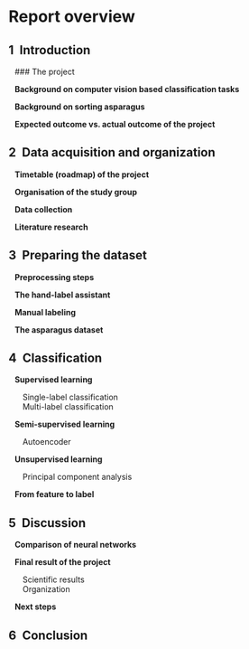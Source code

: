 # Report overview

## 1&ensp;Introduction  
&ensp; ### The project
  
&ensp; **Background on computer vision based classification tasks**  
  
&ensp; **Background on sorting asparagus**  
  
&ensp; **Expected outcome vs. actual outcome of the project**  

## 2&ensp;Data acquisition and organization
&ensp; **Timetable (roadmap) of the project**  
  
&ensp; **Organisation of the study group**  
  
&ensp; **Data collection**  
  
&ensp; **Literature research**  

## 3&ensp;Preparing the dataset
&ensp; **Preprocessing steps**  
  
&ensp; **The hand-label assistant**  
  
&ensp; **Manual labeling**  
  
&ensp; **The asparagus dataset**  

## 4&ensp;Classification
&ensp; **Supervised learning**  
  
&ensp;&ensp;&ensp; Single-label classification  
&ensp;&ensp;&ensp; Multi-label classification  
  
&ensp; **Semi-supervised learning**  
  
&ensp;&ensp;&ensp; Autoencoder  
  
&ensp; **Unsupervised learning**  
  
&ensp;&ensp;&ensp; Principal component analysis  
  
&ensp; **From feature to label**  

## 5&ensp;Discussion
&ensp; **Comparison of neural networks**  
  
&ensp; **Final result of the project**  
  
&ensp;&ensp;&ensp; Scientific results  
&ensp;&ensp;&ensp; Organization  
  
&ensp; **Next steps**  

## 6&ensp;Conclusion
